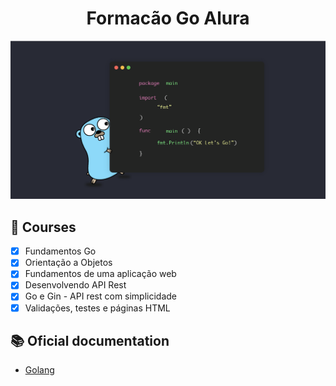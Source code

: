 <h1 align="center">Formacão Go Alura</h1>

<img src="./golang.png" />

## :dart: Courses

- [x] Fundamentos Go
- [x] Orientação a Objetos
- [x] Fundamentos de uma aplicação web
- [x] Desenvolvendo API Rest
- [x] Go e Gin - API rest com simplicidade
- [x] Validações, testes e páginas HTML

## 📚 Oficial documentation

- [Golang](https://go.dev/)
